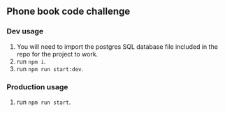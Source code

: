 ## Phone book code challenge

### Dev usage
1. You will need to import the postgres SQL database file included in the repo for the project to work.
2. run `npm i`.
3. run `npm run start:dev`.

### Production usage
1. run `npm run start`.
